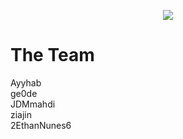 <p align="center">
  <a href="https://git.io/typing-svg">
    <img src="https://readme-typing-svg.demolab.com?font=Chakra+Petch&size=30&duration=1300&pause=500&color=BF77F6&center=true&vCenter=true&width=630&lines=UBCO+GIT+Hack+Attack+2.0+Hackathon"/>
  </a>
</p>

# The Team
Ayyhab\
ge0de\
JDMmahdi\
ziajin\
2EthanNunes6
